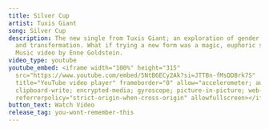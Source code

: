 ```yaml
---
title: Silver Cup
artist: Tuxis Giant
song: Silver Cup
description: The new single from Tuxis Giant; an exploration of gender dysphoria
  and transformation. What if trying a new form was a magic, euphoric spell?
  Music video by Enne Goldstein.
video_type: youtube
youtube_embed: <iframe width="100%" height="315"
  src="https://www.youtube.com/embed/5NtB6ECy2Ak?si=JTTBn-fMsDDBrk7S"
  title="YouTube video player" frameborder="0" allow="accelerometer; autoplay;
  clipboard-write; encrypted-media; gyroscope; picture-in-picture; web-share"
  referrerpolicy="strict-origin-when-cross-origin" allowfullscreen></iframe>
button_text: Watch Video
release_tag: you-wont-remember-this
---
```

